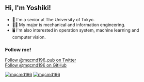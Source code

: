 ## Hi, I'm Yoshiki!
- 🏫 I'm a senior at The University of Tokyo.
- 👨‍🎓 My major is mechanical and information engineering.
- 🖥 I'm also interested in operation system, machine learning and computer vision.

### Follow me!
<body>
    <a href="https://twitter.com/mqcmd196_pub?ref_src=twsrc%5Etfw" class="twitter-follow-button" data-show-count="false">Follow @mqcmd196_pub on Twitter</a>
    <!-- <script async src="https://platform.twitter.com/widgets.js" charset="utf-8"></script> -->
</body>
<br>
<body>
    <a class="github-button" href="https://github.com/mqcmd196" data-style="mega" data-count-href="/mqcmd196/followers" data-count-api="/users/mqcmd196#followers">Follow @mqcmd196 on GitHub</a>
    <!-- <script async defer id="github-bjs" src="https://buttons.github.io/buttons.js"></script> -->
</body>

[![mqcmd196](https://github-readme-stats.vercel.app/api?username=mqcmd196&count_private=true&show_icons=true&theme=dark)](https://github.com/mqcmd196)
[![mqcmd196](https://github-readme-stats.vercel.app/api/top-langs/?username=mqcmd196&count_private=true&show_icons=true&theme=dark&layout=compact)](https://github.com/mqcmd196)